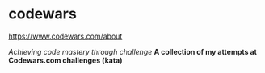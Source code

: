 # codewars
https://www.codewars.com/about

*Achieving code mastery through challenge* <b>
A collection of my attempts at Codewars.com challenges (kata)
